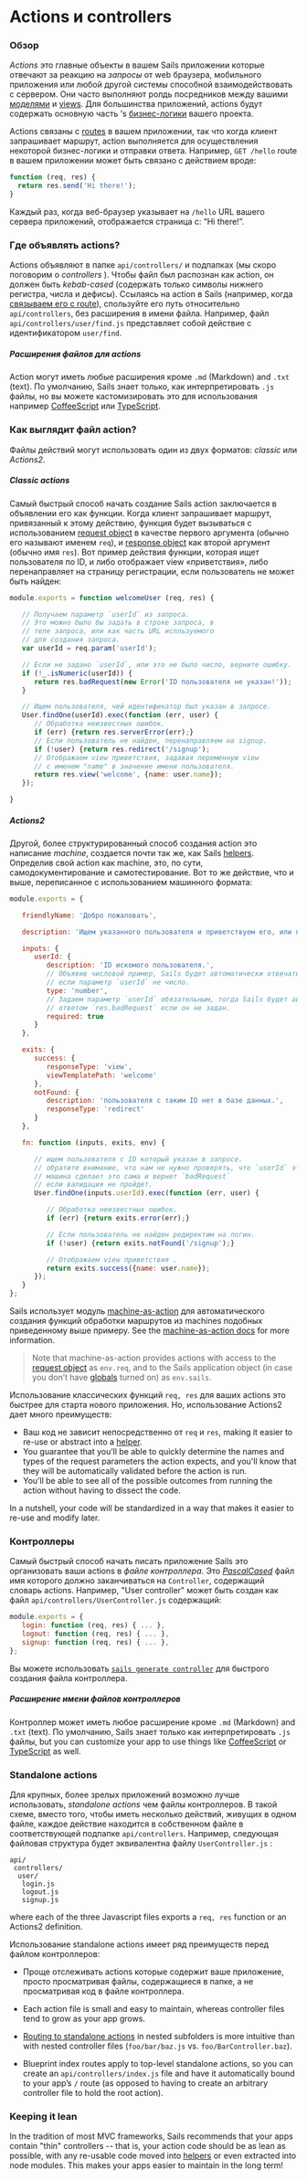 # Actions и controllers

### Обзор

_Actions_ это главные объекты в вашем Sails приложении которые отвечают за реакцию на *запросы* от web браузера, мобильного приложения или любой другой системы способной взаимодействовать с сервером.  Они часто выполняют ролдь посредников между вашими [моделями](http://sailsjs.com/documentation/concepts/ORM/Models.html) и [views](http://sailsjs.com/documentation/concepts/Views). Для большинства приложений, actions будут содержать основную часть &rsquo;s [бизнес-логики](http://en.wikipedia.org/wiki/Business_logic) вашего проекта.

Actions связаны с [routes](http://sailsjs.com/documentation/concepts/Routes) в вашем приложении, так что когда клиент запрашивает маршрут, action выполняется для осуществления некоторой бизнес-логики и отправки ответа.  Например, `GET /hello` route в вашем приложении может быть связано с действием вроде:

```javascript
function (req, res) {
  return res.send('Hi there!');
}
```

Каждый раз, когда веб-браузер указывает на `/hello` URL вашего сервера приложений, отображается страница с: &ldquo;Hi there!&rdquo;.

### Где объявлять actions?
Actions объявляют в папке `api/controllers/` и подпапках (мы скоро поговорим о _controllers_ ). Чтобы файл был распознан как action, он должен быть _kebab-cased_ (содержать только символы нижнего регистра, числа и дефисы).  Ссылаясь на action в Sails (например, когда [связываем его с route](http://sailsjs.com/documentation/concepts/routes/custom-routes#?action-target-syntax)), спользуйте его путь относительно `api/controllers`, без расширения в имени файла.  Например, файл `api/controllers/user/find.js` представляет собой действие с идентификатором `user/find`.

##### Расширения файлов для actions

Action могут иметь любые расширения кроме `.md` (Markdown) and `.txt` (text).  По умолчанию, Sails знает только, как интерпретировать `.js` файлы, но вы можете кастомизировать это для использования например [CoffeeScript](http://sailsjs.com/documentation/tutorials/using-coffee-script) или [TypeScript](http://sailsjs.com/documentation/tutorials/using-type-script).

### Как выглядит файл action?

Файлы действий могут использовать один из двух форматов: _classic_ или _Actions2_.

##### Classic actions

Самый быстрый способ начать создание Sails action заключается в объявлении его как функции.  Когда клиент запрашивает маршрут, привязанный к этому действию, функция будет вызываться с использованием [request object](http://sailsjs.com/documentation/reference/request-req) в качестве первого аргумента (обычно его называют именем `req`), и [response object](http://sailsjs.com/documentation/reference/response-res) как второй аргумент (обычно имя `res`).  Вот пример действия функции, которая ищет пользователя по ID, и либо отображает view «приветствия», либо перенаправляет на страницу регистрации, если пользователь не может быть найден:

```javascript
module.exports = function welcomeUser (req, res) {

   // Получаем параметр `userId` из запроса.
   // Это можно было бы задать в строке запроса, в
   // теле запроса, или как часть URL испльзуемого
   // для создания запроса.
   var userId = req.param('userId');

   // Если не задано `userId`, или это не было число, верните ошибку.
   if (!_.isNumeric(userId)) {
      return res.badRequest(new Error('ID пользователя не указан!'));
   }

   // Ищем пользователя, чей идентификатор был указан в запросе.
   User.findOne(userId).exec(function (err, user) {
      // Обработка неизвестных ошибок.
      if (err) {return res.serverError(err);}
      // Если пользователь не найден, перенаправляем на signup.
      if (!user) {return res.redirect('/signup');
      // Отображаем view приветствия, задавая переменную view
      // с именем "name" в значение имени пользователя.
      return res.view('welcome', {name: user.name});
   });

}
```

##### Actions2

Другой, более структурированный способ создания action это написание _machine_, создается почти так же, как Sails [helpers](http://sailsjs.com/documentation/concepts/helpers).  Определив свой action как machine, это, по сути, самодокументирование и самотестирование.  Вот то же действие, что и выше, переписанное с использованием машинного формата:

```javascript
module.exports = {

   friendlyName: 'Добро пожаловать',

   description: 'Ищем указанного пользователя и приветствуем его, или перенаправляем на страницу входа если пользователь не найден.',

   inputs: {
      userId: {
         description: 'ID искомого пользователя.',
         // Объявив числовой пример, Sails будет автоматически отвечать `res.badRequest`
         // если параметр `userId` не число.
         type: 'number',
         // Задаем параметр `userId` обязательным, тогда Sails будет автоматически отвечать
         // ответом `res.badRequest` если он не задан.
         required: true
      }
   },

   exits: {
      success: {
         responseType: 'view',
         viewTemplatePath: 'welcome'
      },
      notFound: {
         description: 'пользователя с таким ID нет в базе данных.',
         responseType: 'redirect'
      }
   },

   fn: function (inputs, exits, env) {

      // ищем пользователя с ID который указан в запросе.
      // обратите внимание, что нам не нужно проверять, что `userId` это число;
      // машина сделает это сама и вернет `badRequest`
      // если валидация не пройдет.
      User.findOne(inputs.userId).exec(function (err, user) {

         // Обработка неизвестных ошибок.
         if (err) {return exits.error(err);}

         // Если пользователь не найден редиректим на логин.
         if (!user) {return exits.notFound('/signup');}

         // Отображаем view приветствия .
         return exits.success({name: user.name});
      });
   }
};
```

Sails использует модуль [machine-as-action](https://github.com/treelinehq/machine-as-action) для автоматического создания функций обработки маршрутов из machines подобных приведенному выше примеру.  See the [machine-as-action docs](https://github.com/treelinehq/machine-as-action#customizing-the-response) for more information.

> Note that machine-as-action provides actions with access to the [request object](http://sailsjs.com/documentation/reference/request-req) as `env.req`, and to the Sails application object (in case you don&rsquo;t have [globals](http://sailsjs.com/documentation/concepts/globals) turned on) as `env.sails`.

Использование классических функций `req, res` для ваших actions это быстрее для старта нового приложения.  Но, использование Actions2 дает много преимуществ:

 * Ваш код не зависит непосредственно от `req` и `res`, making it easier to re-use or abstract into a [helper](http://sailsjs.com/documentation/concepts/helpers).
 * You guarantee that you&rsquo;ll be able to quickly determine the names and types of the request parameters the action expects, and you'll know that they will be automatically validated before the action is run.
 * You&rsquo;ll be able to see all of the possible outcomes from running the action without having to dissect the code.

In a nutshell, your code will be standardized in a way that makes it easier to re-use and modify later.

### Контроллеры

 Самый быстрый способ начать писать приложение Sails это организовать ваши actions в _файле контроллера_.  Это [_PascalCased_](https://en.wikipedia.org/wiki/PascalCase) файл имя которого должно заканчиваться на `Controller`, содержащий словарь actions.  Например, "User controller" может быть создан как файл `api/controllers/UserController.js` содержащий:

```javascript
module.exports = {
   login: function (req, res) { ... },
   logout: function (req, res) { ... },
   signup: function (req, res) { ... },
};
```

Вы можете использовать [`sails generate controller`](http://sailsjs.com/documentation/reference/command-line-interface/sails-generate#?sails-generate-controller-foo-action-1-action-2) для быстрого создания файла контроллера.

##### Расширение имени файлов контроллеров

Контроллер может иметь любое расширение кроме `.md` (Markdown) and `.txt` (text).  По умолчанию, Sails знает только как интерпретировать `.js` файлы, but you can customize your app to use things like [CoffeeScript](http://sailsjs.com/documentation/tutorials/using-coffee-script) or [TypeScript](http://sailsjs.com/documentation/tutorials/using-type-script) as well.


### Standalone actions

Для крупных, более зрелых приложений возможно лучше использовать, _standalone actions_ чем файлы контроллеров.  В такой схеме, вместо того, чтобы иметь несколько действий, живущих в одном файле, каждое действие находится в собственном файле в соответствующей подпапке `api/controllers`.  Например, следующая файловая структура будет эквивалентна файлу  `UserController.js` :

```
api/
 controllers/
  user/
   login.js
   logout.js
   signup.js
```

where each of the three Javascript files exports a `req, res` function or an Actions2 definition.

Использование standalone actions имеет ряд преимуществ перед файлом контроллеров:

* Проще отслеживать actions которые содержит ваше приложение, просто просматривая файлы, содержащиеся в папке, а не просматривая код в файле контроллера.
* Each action file is small and easy to maintain, whereas controller files tend to grow as your app grows.
* [Routing to standalone actions](http://sailsjs.com/documentation/concepts/routes/custom-routes#?action-target-syntax) in nested subfolders is more intuitive than with nested controller files (`foo/bar/baz.js` vs. `foo/BarController.baz`).

* Blueprint index routes apply to top-level standalone actions, so you can create an `api/controllers/index.js` file and have it automatically bound to your app&rsquo;s `/` route (as opposed to having to create an arbitrary controller file to hold the root action).


### Keeping it lean

In the tradition of most MVC frameworks, Sails recommends that your apps contain "thin" controllers -- that is, your action code should be as lean as possible, with any re-usable code moved into [helpers](http://sailsjs.com/documentation/concepts/helpers) or even extracted into node modules.  This makes your apps easier to maintain in the long term!

<docmeta name="displayName" value="Actions and controllers">

